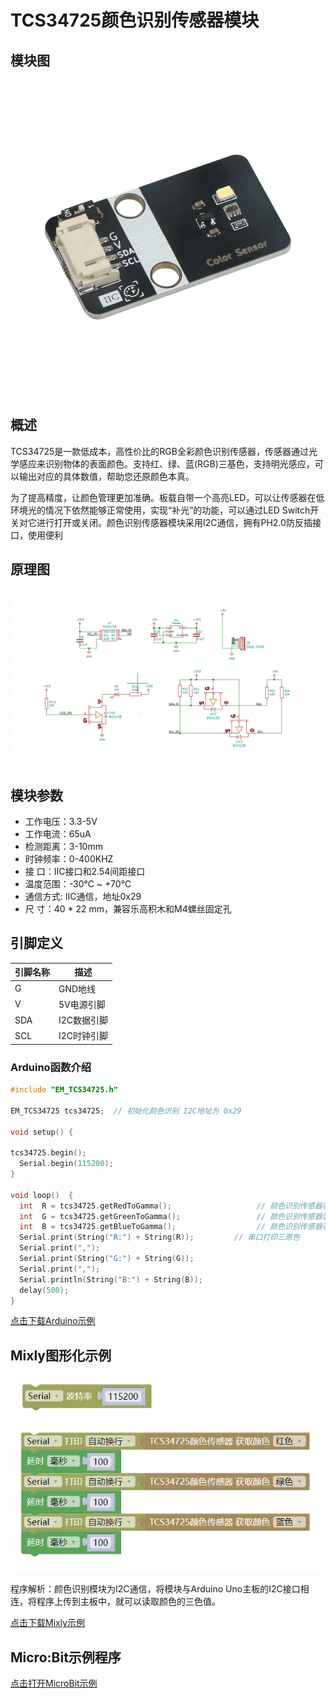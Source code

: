 # TCS34725颜色识别传感器模块

## 模块图

![实物图](picture/2.png)

## 概述

TCS34725是一款低成本，高性价比的RGB全彩颜色识别传感器，传感器通过光学感应来识别物体的表面颜色。支持红、绿、蓝(RGB)三基色，支持明光感应，可以输出对应的具体数值，帮助您还原颜色本真。

为了提高精度，让颜色管理更加准确。板载自带一个高亮LED，可以让传感器在低环境光的情况下依然能够正常使用，实现“补光”的功能，可以通过LED Switch开关对它进行打开或关闭。颜色识别传感器模块采用I2C通信，拥有PH2.0防反插接口，使用便利

## 原理图

![原理图](picture/1.png)

## 模块参数

* 工作电压：3.3-5V
* 工作电流：65uA
* 检测距离：3-10mm
* 时钟频率：0-400KHZ
* 接 口：IIC接口和2.54间距接口
* 温度范围：-30℃ ~ +70℃
* 通信方式:  IIC通信，地址0x29
* 尺 寸：40 * 22 mm，兼容乐高积木和M4螺丝固定孔

## 引脚定义

| 引脚名称 | 描述        |
| -------- | ----------- |
| G        | GND地线     |
| V        | 5V电源引脚  |
| SDA      | I2C数据引脚 |
| SCL      | I2C时钟引脚 |

### Arduino函数介绍

```c++
#include "EM_TCS34725.h"

EM_TCS34725 tcs34725;  // 初始化颜色识别 I2C地址为 0x29

void setup() {

tcs34725.begin();  
  Serial.begin(115200);
}

void loop()  {
  int  R = tcs34725.getRedToGamma();                   // 颜色识别传感器读取颜色 并获取Red色值
  int  G = tcs34725.getGreenToGamma();                 // 颜色识别传感器读取颜色 并获取Green色值
  int  B = tcs34725.getBlueToGamma();                  // 颜色识别传感器读取颜色 并获取Blue色值
  Serial.print(String("R:") + String(R));         // 串口打印三原色
  Serial.print(",");
  Serial.print(String("G:") + String(G));
  Serial.print(",");
  Serial.println(String("B:") + String(B));
  delay(500);
}

```

<a href="zh-cn/ph2.0_sensors/smart_module/color_recognition//Experiment_of_color_recognition_sensor.zip" download>点击下载Arduino示例</a>

## Mixly图形化示例

![color_mixly](picture/color_recognition_mixly.png)

程序解析：颜色识别模块为I2C通信，将模块与Arduino Uno主板的I2C接口相连，将程序上传到主板中，就可以读取颜色的三色值。

<a href="zh-cn/ph2.0_sensors/smart_module/color_recognition/color_recognition_mixly.zip" download>点击下载Mixly示例</a>

## Micro:Bit示例程序

  [点击打开MicroBit示例](https://makecode.microbit.org/_9Rk2LufUED6j)
